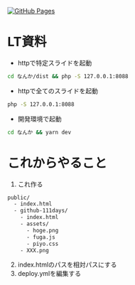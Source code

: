 [![GitHub Pages](https://github.com/xryuseix/LT/actions/workflows/deploy.yml/badge.svg)](https://github.com/xryuseix/LT/actions/workflows/deploy.yml)

# LT資料

* httpで特定スライドを起動

```sh
cd なんか/dist && php -S 127.0.0.1:8088
```

* httpで全てのスライドを起動

```sh
php -S 127.0.0.1:8088
```

* 開発環境で起動

```sh
cd なんか && yarn dev
```

# これからやること

1. これ作る

```txt
public/
  - index.html
  - github-111days/
    - index.html
    - assets/
      - hoge.png
      - fuga.js
      - piyo.css
    - XXX.png
```

2. index.htmlのパスを相対パスにする
3. deploy.ymlを編集する